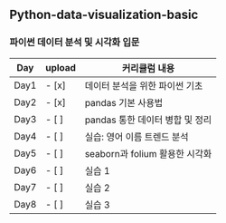 ## Python-data-visualization-basic
### 파이썬 데이터 분석 및 시각화 입문
| Day | upload | 커리큘럼 내용
| ---- | ---- | -----------------|
| Day1 | - [x]  | 데이터 분석을 위한 파이썬 기초
| Day2 | - [x]  | pandas 기본 사용법
| Day3 | - [ ]  | pandas 통한 데이터 병합 및 정리
| Day4 | - [ ]  | 실습: 영어 이름 트렌드 분석
| Day5 | - [ ]  | seaborn과 folium 활용한 시각화
| Day6 | - [ ]  | 실습 1
| Day7 | - [ ]  | 실습 2
| Day8 | - [ ]  | 실습 3
